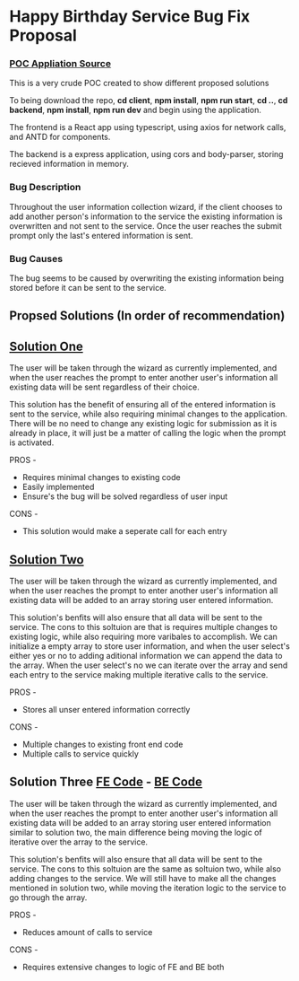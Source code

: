 # Happy Birthday Service Bug Fix Proposal

### [POC Appliation Source](https://github.com/MaxiCB/Happy-Birthday)

This is a very crude POC created to show different proposed solutions

To being download the repo, **cd client**, **npm install**, **npm run start**, **cd ..**, **cd backend**, **npm install**, **npm run dev** and begin using the application.

The frontend is a React app using typescript, using axios for network calls, and ANTD for components.

The backend is a express application, using cors and body-parser, storing recieved information in memory.

### Bug Description

Throughout the user information collection wizard, if the client chooses to add another person's information to the service the existing information is overwritten and not sent to the service. Once the user reaches the submit prompt only the last's entered information is sent.

### Bug Causes

The bug seems to be caused by overwriting the existing information being stored before it can be sent to the service.

## Propsed Solutions (In order of recommendation)

## [Solution One](https://github.com/MaxiCB/Happy-Birthday/blob/master/client/src/App.tsx#L58)

The user will be taken through the wizard as currently implemented, and when the user reaches the prompt to enter another user's information all existing data will be sent regardless of their choice.

This solution has the benefit of ensuring all of the entered information is sent to the service, while also requiring minimal changes to the application. There will be no need to change any existing logic for submission as it is already in place, it will just be a matter of calling the logic when the prompt is activated.

PROS -

- Requires minimal changes to existing code
- Easily implemented
- Ensure's the bug will be solved regardless of user input

CONS -

- This solution would make a seperate call for each entry

## [Solution Two](https://github.com/MaxiCB/Happy-Birthday/blob/master/client/src/App.tsx#L72)

The user will be taken through the wizard as currently implemented, and when the user reaches the prompt to enter another user's information all existing data will be added to an array storing user entered information.

This solution's benfits will also ensure that all data will be sent to the service. The cons to this soltuion are that is requires multiple changes to existing logic, while also requiring more varibales to accomplish. We can initialize a empty array to store user information, and when the user select's either yes or no to adding aditional information we can append the data to the array. When the user select's no we can iterate over the array and send each entry to the service making multiple iterative calls to the service.

PROS -

- Stores all unser entered information correctly

CONS -

- Multiple changes to existing front end code
- Multiple calls to service quickly

## Solution Three [FE Code](https://github.com/MaxiCB/Happy-Birthday/blob/master/client/src/App.tsx#L99) - [BE Code](https://github.com/MaxiCB/Happy-Birthday/blob/master/backend/index.js#L21)

The user will be taken through the wizard as currently implemented, and when the user reaches the prompt to enter another user's information all existing data will be added to an array storing user entered information similar to solution two, the main difference being moving the logic of iterative over the array to the service.

This solution's benfits will also ensure that all data will be sent to the service. The cons to this soltuion are the same as soltuion two, while also adding changes to the service. We will still have to make all the changes mentioned in solution two, while moving the iteration logic to the service to go through the array.

PROS -

- Reduces amount of calls to service

CONS -

- Requires extensive changes to logic of FE and BE both
